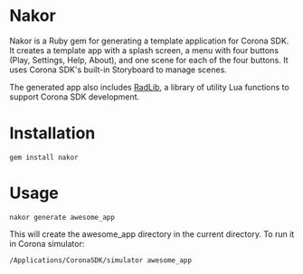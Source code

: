 # Nakor

Nakor is a Ruby gem for generating a template application for Corona SDK. It creates a template app with a splash screen, a menu with four buttons (Play, Settings, Help, About), and one scene for each of the four buttons. It uses Corona SDK's built-in Storyboard to manage scenes.

The generated app also includes [RadLib](https://github.com/radamanthus/radlib), a library of utility Lua functions to support Corona SDK development.

# Installation

    gem install nakor
    

# Usage

    nakor generate awesome_app
    
This will create the awesome_app directory in the current directory. To run it in Corona simulator:

    /Applications/CoronaSDK/simulator awesome_app
